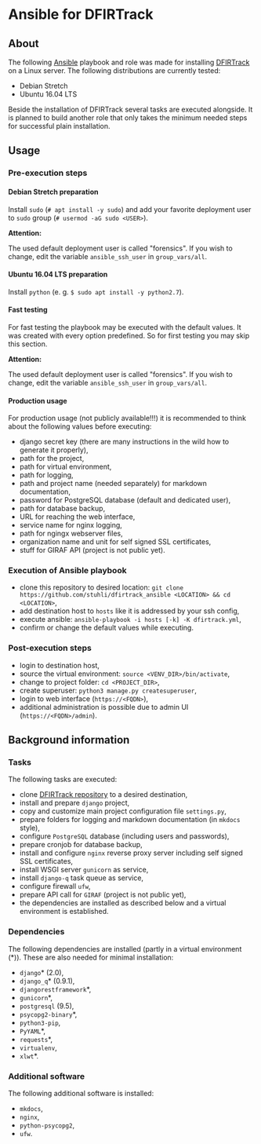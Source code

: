 # Ansible for DFIRTrack

## About

The following [Ansible](https://docs.ansible.com/ansible/latest/index.html) playbook and role was made for installing [DFIRTrack](https://github.com/stuhli/dfirtrack) on a Linux server. The following distributions are currently tested:

* Debian Stretch
* Ubuntu 16.04 LTS

Beside the installation of DFIRTrack several tasks are executed alongside. It is planned to build another role that only takes the minimum needed steps for successful plain installation.

## Usage

### Pre-execution steps

#### Debian Stretch preparation

Install `sudo` (`# apt install -y sudo`) and add your favorite deployment user to `sudo` group (`# usermod -aG sudo <USER>`).

**Attention:**

The used default deployment user is called "forensics". If you wish to change, edit the variable `ansible_ssh_user` in `group_vars/all`.

#### Ubuntu 16.04 LTS preparation

Install `python` (e. g. `$ sudo apt install -y python2.7`).

#### Fast testing

For fast testing the playbook may be executed with the default values. It was created with every option predefined. So for first testing you may skip this section.

**Attention:**

The used default deployment user is called "forensics". If you wish to change, edit the variable `ansible_ssh_user` in `group_vars/all`.

#### Production usage

For production usage (not publicly available!!!) it is recommended to think about the following values before executing:

* django secret key (there are many instructions in the wild how to generate it properly),
* path for the project,
* path for virtual environment,
* path for logging,
* path and project name (needed separately) for markdown documentation,
* password for PostgreSQL database (default and dedicated user),
* path for database backup,
* URL for reaching the web interface,
* service name for nginx logging,
* path for ngingx webserver files,
* organization name and unit for self signed SSL certificates,
* stuff for GIRAF API (project is not public yet).

### Execution of Ansible playbook

* clone this repository to desired location: `git clone https://github.com/stuhli/dfirtrack_ansible <LOCATION> && cd <LOCATION>`,
* add destination host to `hosts` like it is addressed by your ssh config,
* execute ansible: `ansible-playbook -i hosts [-k] -K dfirtrack.yml`,
* confirm or change the default values while executing.

### Post-execution steps

* login to destination host,
* source the virtual environment: `source <VENV_DIR>/bin/activate`,
* change to project folder: `cd <PROJECT_DIR>`,
* create superuser: `python3 manage.py createsuperuser`,
* login to web interface (`https://<FQDN>`),
* additional administration is possible due to admin UI (`https://<FQDN>/admin`).

## Background information

### Tasks

The following tasks are executed:

* clone [DFIRTrack repository](https://github.com/stuhli/dfirtrack) to a desired destination,
* install and prepare `django` project,
* copy and customize main project configuration file `settings.py`,
* prepare folders for logging and markdown documentation (in `mkdocs` style),
* configure `PostgreSQL` database (including users and passwords),
* prepare cronjob for database backup,
* install and configure `nginx` reverse proxy server including self signed SSL certificates,
* install WSGI server `gunicorn` as service,
* install `django-q` task queue as service,
* configure firewall `ufw`,
* prepare API call for `GIRAF` (project is not public yet),
* the dependencies are installed as described below and a virtual environment is established.

### Dependencies

The following dependencies are installed (partly in a virtual environment (\*)). These are also needed for minimal installation:

* `django`\* (2.0),
* `django_q`\* (0.9.1),
* `djangorestframework`\*,
* `gunicorn`\*,
* `postgresql` (9.5),
* `psycopg2-binary`\*,
* `python3-pip`,
* `PyYAML`\*,
* `requests`\*,
* `virtualenv`,
* `xlwt`\*.

### Additional software

The following additional software is installed:

* `mkdocs`,
* `nginx`,
* `python-psycopg2`,
* `ufw`.
